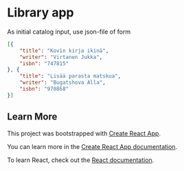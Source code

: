 # Library app
As initial catalog input, use json-file of form
```json
[{
    "title": "Kovin kirja ikinä",
    "writer": "Virtanen Jukka",
    "isbn": "747815"
}, {
    "title": "Lisää parasta matskua",
    "writer": "Bugatshova Alla",
    "isbn": "970868"
}]
```

## Learn More

This project was bootstrapped with [Create React App](https://github.com/facebook/create-react-app).

You can learn more in the [Create React App documentation](https://facebook.github.io/create-react-app/docs/getting-started).

To learn React, check out the [React documentation](https://reactjs.org/).
